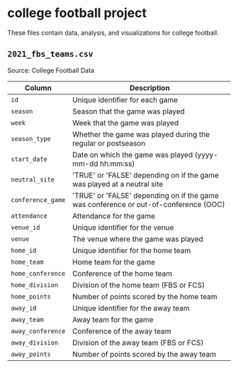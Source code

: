 # college football project

These files contain data, analysis, and visualizations for college football.

## `2021_fbs_teams.csv`

Source: College Football Data

Column | Description
-------|------------
`id` | Unique identifier for each game
`season` | Season that the game was played
`week` | Week that the game was played
`season_type` | Whether the game was played during the regular or postseason
 `start_date` | Date on which the game was played (yyyy-mm-dd hh:mm:ss) 
 `neutral_site` | 'TRUE' or 'FALSE' depending on if the game was played at a neutral site
 `conference_game` | 'TRUE' or 'FALSE' depending on if the game was conference or out-of-conference (OOC)
 `attendance` | Attendance for the game
 `venue_id` | Unique identifier for the venue
 `venue` | The venue where the game was played
 `home_id` | Unique identifier for the home team
 `home_team` | Home team for the game
 `home_conference` | Conference of the home team
 `home_division` | Division of the home team (FBS or FCS)
 `home_points` | Number of points scored by the home team
 `away_id` | Unique identifier for the away team
 `away_team` | Away team for the game
 `away_conference` | Conference of the away team
 `away_division` | Division of the away team (FBS or FCS)
 `away_points` | Number of points scored by the away team
